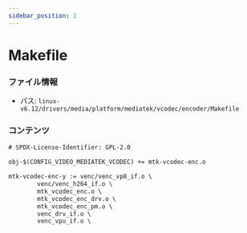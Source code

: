 ```yaml
---
sidebar_position: 1
---
```

# Makefile

### ファイル情報

- パス: `linux-v6.12/drivers/media/platform/mediatek/vcodec/encoder/Makefile`

### コンテンツ

```txt
# SPDX-License-Identifier: GPL-2.0

obj-$(CONFIG_VIDEO_MEDIATEK_VCODEC) += mtk-vcodec-enc.o

mtk-vcodec-enc-y := venc/venc_vp8_if.o \
		venc/venc_h264_if.o \
		mtk_vcodec_enc.o \
		mtk_vcodec_enc_drv.o \
		mtk_vcodec_enc_pm.o \
		venc_drv_if.o \
		venc_vpu_if.o \

```
